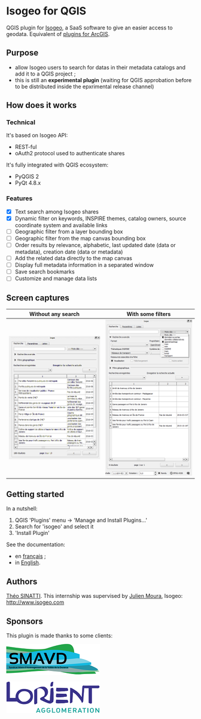 # Isogeo for QGIS

QGIS plugin for [Isogeo](http://www.isogeo.com/), a SaaS software to give an easier access to geodata.
Equivalent of [plugins for ArcGIS](http://www.isogeo.com/applications/).

## Purpose ##

* allow Isogeo users to search for datas in their metadata catalogs and add it to a QGIS project ;
* this is still an **experimental plugin** (waiting for QGIS approbation before to be distributed inside the epxrimental release channel)

## How does it works ##

### Technical 

It's based on Isogeo API:
* REST-ful
* oAuth2 protocol used to authenticate shares

It's fully integrated with QGIS ecosystem:
* PyQGIS 2
* PyQt 4.8.x

### Features

- [X] Text search among Isogeo shares
- [X] Dynamic filter on keywords, INSPIRE themes, catalog owners, source coordinate system and available links
- [ ] Geographic filter from a layer bounding box
- [ ] Geographic filter from the map canvas bounding box
- [ ] Order results by relevance, alphabetic, last updated date (data or metadata), creation date (data or metadata)
- [ ] Add the related data directly to the map canvas
- [ ] Display full metadata information in a separated window
- [ ] Save search bookmarks
- [ ] Customize and manage data lists

## Screen captures ##

| Without any search | With some filters |
|:------------------:|:-----------------:|
| ![Search widget with no filters](img/ui_tabs_main_search_empty.png) | ![Search widget with some filters](img/ui_tabs_main_search_filtered.png) |

## Getting started ##

In a nutshell:
1. QGIS 'Plugins' menu -> 'Manage and Install Plugins...'
2. Search for 'isogeo' and select it
3. 'Install Plugin'

See the documentation:

* en [français](doc/install_FR.md) ;
* in [English](doc/install_EN.md).

## Authors ##

[Théo SINATTI](@TheoSinatti).
This internship was supervised by [Julien Moura](@Guts), Isogeo: http://www.isogeo.com

## Sponsors ##

This plugin is made thanks to some clients:

![Syndicat Mixte d'Aménagement de la Vallée de la Durance](img/sponsor_logo_SMAVD.jpg)

![Communauté d'Agglomération de Lorient](img/sponsor_logo_ca_lorient.png)

